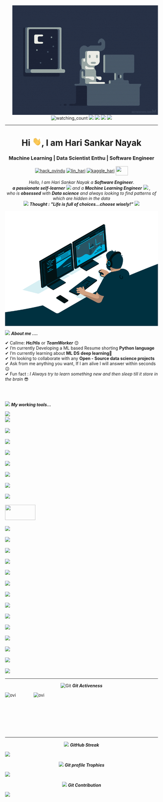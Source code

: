 <p align="center">
  <img align="right" alt="GIF"
    src="https://github.com/HariSankarNayak/HariSankarNayak/blob/main/68747470733a2f2f692e70696e696d672e636f6d2f6f726967696e616c732f65342f32362f37302f65343236373032656466383734623138316163656431653266613563366364652e676966.gif" />
</p>
<br>
<p align="center">
  <img src="https://komarev.com/ghpvc/?username=HariSankarNayak&color=brightgreen" alt="watching_count" />
  <img src="https://img.shields.io/badge/Age-24-blue" />
  <img src="https://img.shields.io/badge/Focus-Machine%20Learning-red" />
  <img src="https://img.shields.io/badge/Lives-India-yellow" />
  <img src="https://img.shields.io/badge/Languages-English%20%26%20Hindi-orange" />
</p>
<hr>
<h1 align="center">Hi <img src="https://raw.githubusercontent.com/ABSphreak/ABSphreak/master/gifs/Hi.gif" width="30px">,
  I am Hari Sankar Nayak </h1>
<h3 align="center">Machine Learning | Data Scientist Enthu | Software Engineer </h3>
<p align="center">
  <a href="https://www.hackerrank.com/" target="blank"><img align="center"
      src="https://cdn.worldvectorlogo.com/logos/hackerrank.svg" alt="hack_ovindu" height="30" width="40" /></a>
  <a href="https://www.linkedin.com/" target="blank"><img align="center"
      src="https://user-images.githubusercontent.com/60642121/167899960-886678c8-e73e-4d51-9015-af6f9539c38c.png"
      alt="lin_hari" height="30" width="40" /></a>
  <a href="https://www.kaggle.com/" target="blank"><img align="center"
      src="https://www.vectorlogo.zone/logos/kaggle/kaggle-icon.svg" alt="kaggle_hari" height="30" width="40" /></a>
  <a href="mailto: nayak.harisankar12@gmail.com"><img align="center"
      src="https://seeklogo.com/images/G/gmail-new-2020-logo-32DBE11BB4-seeklogo.com.png" height="30" width="40" /></a>
</p>
</p>

<p align="center">
  <em>
    Hello, I am Hari Sankar Nayak a <b>Software Engineer</b>. <br>
    <b>a passionate self-learner</b> <img
      src="https://github.com/TheDudeThatCode/TheDudeThatCode/blob/master/Assets/Developer.gif" width="30px"> and a
    <b>Machine Learning Engineer</b>&nbsp;<img
      src="https://github.com/TheDudeThatCode/TheDudeThatCode/blob/master/Assets/Designer.gif"
      width="36px">&nbsp,<br>who is <b>obsessed</b>
    with <b>Data science</b> and always looking to find patterns of which are hidden in the data
  </em>
  <br>
  <img src="https://media.giphy.com/media/gH3LO09IOiZIqePwv9/giphy.gif" width="50" /> <b><i align="center">Thought :
      "Life is full of choices…choose wisely!”</i></b> <img src="https://media.giphy.com/media/qjqUcgIyRjsl2/giphy.gif"
    width="50" />
</p>

<img align="middle" alt="side_sticker" src="https://github.com/HariSankarNayak/HariSankarNayak/blob/main/comp.gif" />

<img src="https://media.giphy.com/media/iY8CRBdQXODJSCERIr/giphy.gif" width="30px">&nbsp;***About me ....***

✔ Callme: ***He/His*** or ***TeamWorker*** 😊 <br>
✔ I’m currently Developing a ML based Resume shorting **Python language**<br>
✔ I’m currently learning about **ML** **DS** **deep learning**🥰<br>
✔ I’m looking to collaborate with any **Open - Source data science projects**<br>
✔ Ask from me anything you want, If I am alive I will answer within seconds 😉<br>
✔ Fun fact : *I Always try to learn something new and then sleep till it store in the brain* 😎<br><br><br><br>

<img src="https://media.giphy.com/media/iY8CRBdQXODJSCERIr/giphy.gif" width="30px">&nbsp;***My working tools...***
<p align="left">

  <code><img height="50" src="https://www.vectorlogo.zone/logos/python/python-ar21.svg"></code>
  <code> <img height="50" src="https://www.vectorlogo.zone/logos/pytorch/pytorch-ar21.svg"> </code>
  <code> <img height="50" src="https://www.vectorlogo.zone/logos/java/java-ar21.svg"> </code>
  <code> <img height="50" src="https://upload.wikimedia.org/wikipedia/commons/7/7e/Spyder_logo.svg"> </code>
  <code> <img height="50" src="https://www.vectorlogo.zone/logos/jupyter/jupyter-ar21.svg"> </code>
  <code> <img height="50" src="https://www.vectorlogo.zone/logos/dotnet/dotnet-ar21.svg"> </code>
  <code> <img height="50" src="https://www.vectorlogo.zone/logos/w3_html5/w3_html5-ar21.svg"> </code>
  <code> <img height="50" src="https://www.vectorlogo.zone/logos/mysql/mysql-ar21.svg"> </code>
  <code> <img height="50" src="https://www.vectorlogo.zone/logos/sqlite/sqlite-ar21.svg"> </code>
  <code> <img height="50" src="https://matplotlib.org/2.2.5/_images/sphx_glr_logos2_001.png" width='100'> </code>
  <code> <img height="50" src="https://upload.wikimedia.org/wikipedia/commons/thumb/e/ed/Pandas_logo.svg/768px-Pandas_logo.svg.png"> </code>
  <code> <img height="50" src="https://www.vectorlogo.zone/logos/pocoo_flask/pocoo_flask-ar21.svg"> </code>
  <code> <img height="50" src="https://www.vectorlogo.zone/logos/heroku/heroku-ar21.svg"> </code>
  <code> <img height="50" src="https://www.vectorlogo.zone/logos/numpy/numpy-ar21.svg"> </code>
  <code> <img height="50" src="https://raw.githubusercontent.com/valohai/ml-logos/master/scipy.svg"> </code>
  <code> <img height="50" src="https://www.vectorlogo.zone/logos/reactjs/reactjs-ar21.svg"> </code>
  <code> <img height="50" src="https://www.vectorlogo.zone/logos/laravel/laravel-ar21.svg"> </code>
  <code> <img height="50" src="https://www.vectorlogo.zone/logos/javascript/javascript-ar21.svg"> </code>
  <code> <img height="50" src="https://www.vectorlogo.zone/logos/netlifyapp_watercss/netlifyapp_watercss-ar21.svg"> </code>
  <code> <img height="50" src="https://seeklogo.com/images/S/scikit-learn-logo-8766D07E2E-seeklogo.com.png"> </code>
  <code> <img height="50" src="https://www.vectorlogo.zone/logos/tensorflow/tensorflow-ar21.svg"> </code>
  <code> <img height="50" src="https://www.vectorlogo.zone/logos/php/php-ar21.svg"> </code>
  <code> <img height="50" src="https://www.vectorlogo.zone/logos/redis/redis-official.svg"> </code>
  <code> <img height="50" src="https://www.vectorlogo.zone/logos/tensorflow/tensorflow-ar21.svg"> </code>

  <hr>
<p align="center">
  <img src="https://media.giphy.com/media/W5eoZHPpUx9sapR0eu/giphy.gif" width="30px" alt="Git" />&nbsp;<i><b>Git
      Activeness</b></i>
</p>

<p><img align="left"
    src="https://github-readme-stats.vercel.app/api/top-langs?username=HariSankarNayak&show_icons=true&locale=en&layout=compact&theme=chartreuse-dark"
    alt="ovi" /></p>
<p>&nbsp;<img align="right"
    src="https://github-readme-stats.vercel.app/api?username=HariSankarNayak&show_icons=true&locale=en&theme=chartreuse-dark"
    alt="ovi" width="410" /></p>
<br><br><br><br><br><br>
<hr>

<p align="center"><img src="https://media.giphy.com/media/W5eoZHPpUx9sapR0eu/giphy.gif" width="30" />&nbsp;<i><b>GitHub
      Streak</b></i> </p>
  <img src="http://github-readme-streak-stats.herokuapp.com?user=HariSankarNayak&theme=highcontrast&hide_border=true" />
<p align="center"><img src="https://media.giphy.com/media/QaMcXSekUWx7aogAUr/giphy.gif" width="30" />&nbsp;<i><b>Git
      profile
      Trophies</b></i></p>
<img src="https://github-profile-trophy.vercel.app/?username=HariSankarNayak&theme=discord" />
<p align="center"><img src="https://media.giphy.com/media/QaMcXSekUWx7aogAUr/giphy.gif" width="30" />&nbsp;<i><b>Git
      Contribution</b></i></p>
<img src="https://activity-graph.herokuapp.com/graph?username=HariSankarNayak&theme=react-dark" />